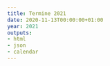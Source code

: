 ```yaml
---
title: Termine 2021
date: 2020-11-13T00:00:00+01:00
year: 2021
outputs:
- html
- json
- calendar
---
```

